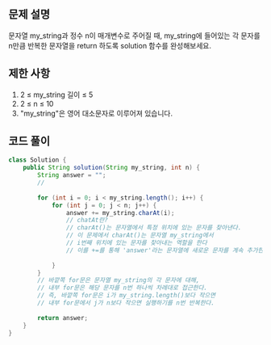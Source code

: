 ## 문제 설명
문자열 my_string과 정수 n이 매개변수로 주어질 때, my_string에 들어있는 각 문자를 n만큼 반복한 문자열을 return 하도록 solution 함수를 완성해보세요.

## 제한 사항
1. 2 ≤ my_string 길이 ≤ 5
2. 2 ≤ n ≤ 10
3. "my_string"은 영어 대소문자로 이루어져 있습니다.


## 코드 풀이
```java
class Solution {
    public String solution(String my_string, int n) {
        String answer = "";
        // 
        
        for (int i = 0; i < my_string.length(); i++) {
            for (int j = 0; j < n; j++) {
                answer += my_string.charAt(i);
                // chatAt란? 
                // charAt()는 문자열에서 특정 위치에 있는 문자를 찾아낸다.
                // 이 문제에서 charAt()는 문자열 my_string에서
                // i번째 위치에 있는 문자를 찾아내는 역할을 한다
                // 이를 +=를 통해 'answer'라는 문자열에 새로운 문자를 계속 추가한다.
                
            }
        }
        // 바깥쪽 for문은 문자열 my_string의 각 문자에 대해,
        // 내부 for문은 해당 문자를 n번 하나씩 차례대로 접근한다.
        // 즉, 바깥쪽 for문은 i가 my_string.length()보다 작으면 
        // 내부 for문에서 j가 n보다 작으면 실행하기를 n번 반복한다. 
        
        return answer;
    }
}
```
